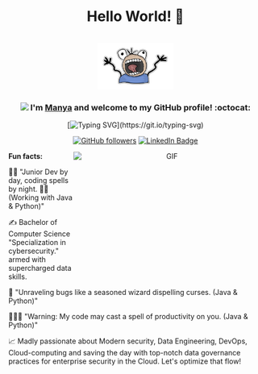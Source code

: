 <div align="center">
<h1> Hello World! 👋 </h1>

<br>

<img src="./my-image.png" width="150">


### <img src="https://media.giphy.com/media/WUlplcMpOCEmTGBtBW/giphy.gif" width="40"> I'm [Manya](URLwww.linkedin.com/in/manya-khede-1a11421b2) and welcome to my GitHub profile! :octocat:

[![Typing SVG](https://readme-typing-svg.demolab.com?font=Fira+Code&duration=2979&pause=1000&color=3A1650&background=FFCDBEF8&center=true&vCenter=true&random=false&width=435&lines=I'm+a+Junior+Developer;+Building+projects+with+Java+%26+Python;Sharpening+my+DSA+skills+;and+exploring+UI%2FUX+design.)](https://git.io/typing-svg)

[![GitHub followers](https://img.shields.io/github/followers/ndleah?label=Follow&style=social)](https://github.com/manya5)
[![LinkedIn Badge](https://img.shields.io/badge/-LinkedIn-blue?style=social&logo=Linkedin&logoColor=blue&link=https://www.linkedin.com/in/manya-khede-1a11421b2/)](https://www.linkedin.com/in/manya-khede-1a11421b2/)
<br>

<img align="right" height="250" width="375" alt="GIF" src="IMG/quote.gif" />


</div>

**Fun facts:**

👩‍🎓 "Junior Dev by day, coding spells by night. 🧙‍♂️ (Working with Java & Python)"

✍️ Bachelor of Computer Science "Specialization in cybersecurity." armed with supercharged data skills.
  
🐞 "Unraveling bugs like a seasoned wizard dispelling curses. (Java & Python)"

🕵🏻‍♂️  "Warning: My code may cast a spell of productivity on you. (Java & Python)"
  
📈 Madly passionate about Modern security, Data Engineering, DevOps, Cloud-computing and saving the day with top-notch data governance practices for enterprise security in the Cloud. Let's optimize that flow!



